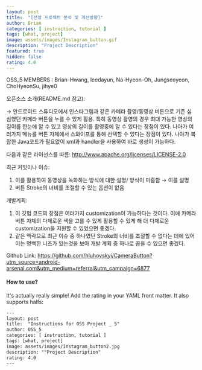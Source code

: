 ```yaml
---	
layout: post	
title:  "[선정 프로젝트 분석 및 개선방향]"	
author: Brian
categories: [ instruction, tutorial ]	
tags: [what, project]
image: assets/images/Instagram_button.gif
description: "Project Description"	
featured: true	
hidden: false	
rating: 4.0	
---	
```


OSS_5 MEMBERS : Brian-Hwang, leedayun, Na-Hyeon-Oh, Jungseoyeon, ChoHyeonSu, jihye0



오픈소스 소개(README.md 참고):

→ 안드로이드 스튜디오에서 인스타그램과 같은 카메라 촬영/동영상 버튼으로 기존 심심했던 카메라 버튼을 누를 수 있게 활용. 특히 동영상 촬영의 경우 최대 가능한 영상의 길이를 한눈에 알 수 있고 영상의 길이를 촬영중에 알 수 있다는 장점이 있다. 나아가 여러가지 메뉴를 버튼 자체에서 스와이프를 통해 선택할 수 있다는 장점이 있다. 나아가 복잡한 Java코드가 필요없이 xml과 handler을 사용하여 바로 생성이 가능하다.

다음과 같은 라이선스를 따름:
http://www.apache.org/licenses/LICENSE-2.0

최근 커밋이나 이슈: 
1) 이를 활용하여 동영상을 녹화하는 방식에 대한 설명/ 방식이 미흡함 → 이를 설명
2) 버튼 Stroke의 너비를 조절할 수 있는 옵션이 없음

개발계획: 
1) 이 깃헙 코드의 장점은 여러가지 customization이 가능하다는 것이다. 이에 카메라 버튼 자체의 다체로운 색을 고를 수 있게 활용할 수 있게 해 더 다체로운 customization을 지원할 수 있었으면 좋겠다.
2) 같은 맥락으로 최근 이슈 중 하나였던 Stroke의 너비를 조절할 수 없다는 데에 있어 이는 명백한 니즈가 있는것을 보아 개발 계획 중 하나로 꼽을 수 있으면 좋겠다.


Github Link: https://github.com/hluhovskyi/CameraButton?utm_source=android-arsenal.com&utm_medium=referral&utm_campaign=6877 

#### How to use?	

It's actually really simple! Add the rating in your YAML front matter. It also supports halfs:	

```html	
---	
layout: post	
title:  "Instructions for OSS Project _ 5"	
author: OSS_5
categories: [ instruction, tutorial ]	
tags: [what, project]	
image: assets/images/Instagram_button2.jpg	
description: ""Project Description"	
rating: 4.0	
---	
```
